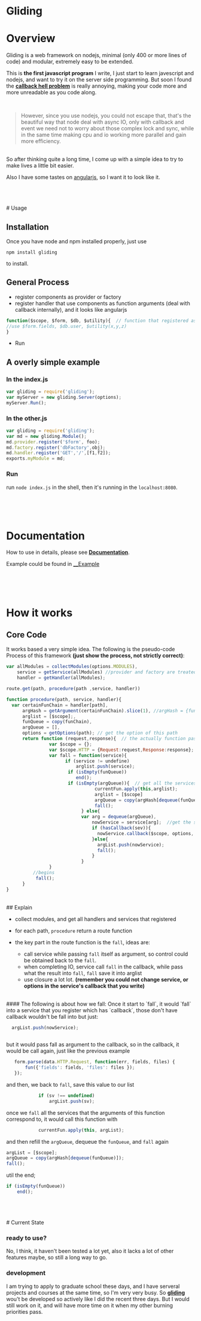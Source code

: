 <!-- gliding -->
<!-- Copyright(c) 2014 Xinyu Zhang bevis@mail.ustc.edu.cn -->
<!-- MIT Licensed -->

# Gliding

# Overview
Gliding is a web framework on nodejs, minimal (only 400 or more lines of code) and modular, extremely easy to be extended. 


This is __the first javascript program__ I write, I just start to learn javescript and nodejs, and want to try it on the server side programming. But soon I found the [__callback hell problem__](http://callbackhell.com/) is really annoying, making your code more and more unreadable as you code along. 

<br>

>However, since you use nodejs, you could not escape that, that's the beautiful way that node deal with async IO, only with callback and event we need not to worry about those complex lock and sync, while in the same time making cpu and io working more parallel and gain more efficiency.

<br>
So after thinking quite a long time, I come up with a simple idea to try to make lives a little bit easier.

Also I have some tastes on [angularjs](https://github.com/angular), so I want it to look like it.




<br>
<br>
<br>
# Usage 

## Installation

Once you have node and npm installed properly, just use

```shell
npm install gliding
```
to install.

## General Process
- register components as provider or factory
- register handler that use components as function arguments (deal with callback internally), and it looks like angularjs 
```js
function($scope, $form, $db, $utility){  // function that registered as handlers
//use $form.fields, $db.user, $utility(x,y,z) 
}
```
- Run


## A overly simple example

### In the index.js
```js
var gliding = require('gliding');
var myServer = new gliding.Server(options);
myServer.Run(); 
```

### In the other.js
```js
var gliding = require('gliding');
var md = new gliding.Module(); 
md.provider.register('$form', foo);
md.factory.register('dbFactory',obj);
md.handler.register('GET','/',[f1,f2]);
exports.myModule = md;
```

### Run
run `node index.js` in the shell, then it's running in the `localhost:8080`.


<br>
<br>
<br>

# Documentation

How to use in details, please see [__Documentation__](https://github.com/BenBBear/gliding/blob/master/doc/Documentation.md).


Example could be found in [__Example](https://github.com/BenBBear/gliding/blob/master/doc/example.md)

<br>
<br>
<br>

# How it works
## Core Code
It works based a very simple idea. The following is the pseudo-code Process of this framework __(just show the process, not strictly correct)__:

```js
var allModules = collectModules(options.MODULES),
    service = getService(allModules) //provider and factory are treated the same internally
    handler = getHandler(allModules);

route.get(path, procedure(path ,service, handler))

function procedure(path, service, handler){
  var certainFunChain = handler[path],
      argHash = getArgument(certainFunChain).slice(1), //argHash = {fun: ['$form','$factory']} , slice(1) since every function has $scope as the first argument
      arglist = [$scope];,
      funQueue = copy(funChain),
      argQueue = [],
      options = getOptions(path); // get the option of this path
      return function (request,response){  // the actually function passed in route.get
                var $scope = {};
                var $scope.HTTP = {Request:request,Response:response}; //pass data across handlers and services
                var fall = function(service){
                      if (service != undefine)
                          arglist.push(service);
                       if (isEmpty(funQueue))   
                          end();
                       if (isEmpty(argQueue)){  // get all the services
                                 currentFun.apply(this,arglist);
                                 arglist = [$scope]
                                 argQueue = copy(argHash[dequeue(funQueue)]);
                                 fall();
                            } else{
                            var arg = dequeue(argQueue),
                                nowService = service[arg];  //get the service that this string correspond
                                if (hasCallback(sev)){
                                  nowService.callback($scope, options, fall);
                                }else{
                                  argList.push(nowService);
                                  fall();
                                }
                            }                             
                }                               
          //begins 
           fall();
      }
}

```
<br>
## Explain 

- collect modules, and get all handlers and services that registered

- for each path, `procedure` return a route function

- the key part in the route function is the `fall`, ideas are:
  - call service while passing `fall` itself as argument, so control could be obtained back to the `fall`.
  - when completing IO, service call `fall` in the callback, while pass what the result into `fall`, `fall` save it into arglist
  - use closure a lot lot. __(remember you could not change service, or options in the service's callback that you write)__
 
<br>
#### The following is about how we fall:
Once it start to `fall`, it would `fall` into a service that you register which has `callback`, those don't have callback wouldn't be fall into but just:

```js 
  argList.push(nowService); 
  
```

but it would pass fall as argument to the callback, so in the callback, it would be call again, just like the previous example
```js
   form.parse(data.HTTP.Request, function(err, fields, files) {
       fun({'fields': fields, 'files': files });
   });
```
and then, we back to `fall`, save this value to our list
```js
            if (sv !== undefined)
                argList.push(sv);
```
once we `fall` all the services that the arguments of this function correspond to, it would call this function with 
```js
            currentFun.apply(this, argList);
```
and then refill the `argQueue`, dequeue the `funQueue`, and `fall` again
```js
argList = [$scope];
argQueue = copy(argHash[dequeue(funQueue)]);
fall();
```
util the end;
```js
if (isEmpty(funQueue))   
    end();
```

<br>
<br>
<br>
#  Current State

### ready to use?
No, I think, it haven't been tested a lot yet, also it lacks a lot of other features maybe, so still a long way to go.

### development

I am trying to apply to graduate school these days, and I have serveral projects and courses at the same time, so I'm very very busy. So [__gliding__](https://github.com/BenBBear/gliding) wou't be developed so actively like I did the recent three days. But I would still work on it, and will have more time on it when my other burning priorities pass.
